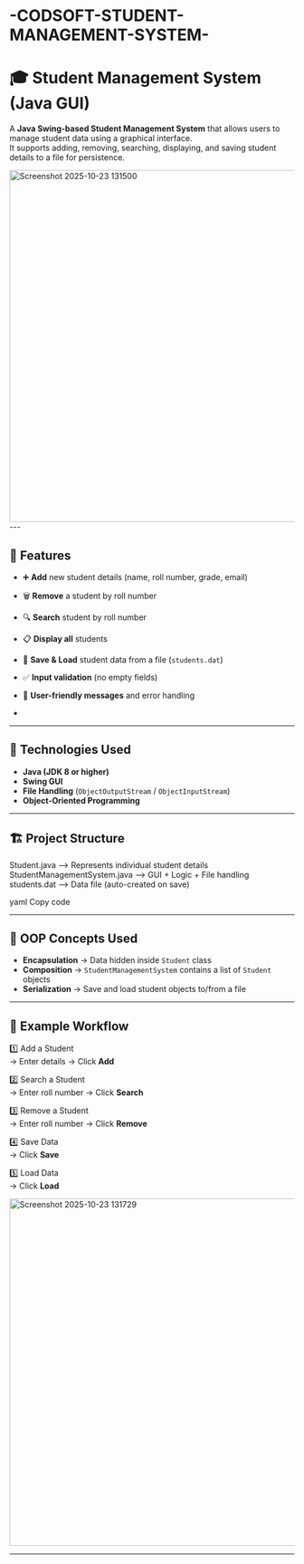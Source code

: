 # -CODSOFT-STUDENT-MANAGEMENT-SYSTEM-

# 🎓 Student Management System (Java GUI)

A **Java Swing-based Student Management System** that allows users to manage student data using a graphical interface.  
It supports adding, removing, searching, displaying, and saving student details to a file for persistence.

<img width="611" height="622" alt="Screenshot 2025-10-23 131500" src="https://github.com/user-attachments/assets/954791ae-8615-4e0b-a506-5e1186a8d1bf" />
---


## 🚀 Features
- ➕ **Add** new student details (name, roll number, grade, email)
- 🗑️ **Remove** a student by roll number
- 🔍 **Search** student by roll number
- 📋 **Display all** students
- 💾 **Save & Load** student data from a file (`students.dat`)
- ✅ **Input validation** (no empty fields)
- 💬 **User-friendly messages** and error handling

- 

---

## 🧩 Technologies Used
- **Java (JDK 8 or higher)**
- **Swing GUI**
- **File Handling** (`ObjectOutputStream` / `ObjectInputStream`)
- **Object-Oriented Programming**

---

## 🏗️ Project Structure
Student.java --> Represents individual student details
StudentManagementSystem.java --> GUI + Logic + File handling
students.dat --> Data file (auto-created on save)

yaml
Copy code

---

## 🧠 OOP Concepts Used
- **Encapsulation** → Data hidden inside `Student` class  
- **Composition** → `StudentManagementSystem` contains a list of `Student` objects  
- **Serialization** → Save and load student objects to/from a file  

---

## 🧾 Example Workflow
1️⃣ Add a Student  
→ Enter details → Click **Add**

2️⃣ Search a Student  
→ Enter roll number → Click **Search**

3️⃣ Remove a Student  
→ Enter roll number → Click **Remove**

4️⃣ Save Data  
→ Click **Save**

5️⃣ Load Data  
→ Click **Load**

<img width="549" height="614" alt="Screenshot 2025-10-23 131729" src="https://github.com/user-attachments/assets/5aba955b-6d43-49f0-8f48-2a82f8614fc8" />


---
